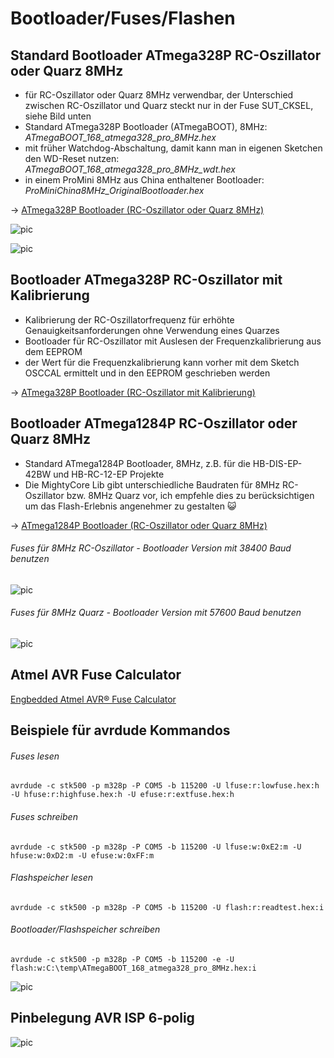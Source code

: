 
# Bootloader/Fuses/Flashen


## Standard Bootloader ATmega328P RC-Oszillator oder Quarz 8MHz

- für RC-Oszillator oder Quarz 8MHz verwendbar, der Unterschied zwischen RC-Oszillator und Quarz steckt nur in der Fuse SUT_CKSEL, siehe Bild unten
- Standard ATmega328P Bootloader (ATmegaBOOT), 8MHz:<br>
  *ATmegaBOOT_168_atmega328_pro_8MHz.hex*
- mit früher Watchdog-Abschaltung, damit kann man in eigenen Sketchen den WD-Reset nutzen:<br>
  *ATmegaBOOT_168_atmega328_pro_8MHz_wdt.hex*
- in einem ProMini 8MHz aus China enthaltener Bootloader:<br>
  *ProMiniChina8MHz_OriginalBootloader.hex*

-> [ATmega328P Bootloader (RC-Oszillator oder Quarz 8MHz)](https://github.com/TomMajor/SmartHome/tree/master/Info/Bootloader/mega328_RC-Osc_or_Quarz)

![pic](mega328_RC-Osc_or_Quarz/fuses1.png)

![pic](mega328_RC-Osc_or_Quarz/fuses2.png)


## Bootloader ATmega328P RC-Oszillator mit Kalibrierung

- Kalibrierung der RC-Oszillatorfrequenz für erhöhte Genauigkeitsanforderungen ohne Verwendung eines Quarzes
- Bootloader für RC-Oszillator mit Auslesen der Frequenzkalibrierung aus dem EEPROM
- der Wert für die Frequenzkalibrierung kann vorher mit dem Sketch OSCCAL ermittelt und in den EEPROM geschrieben werden

-> [ATmega328P Bootloader (RC-Oszillator mit Kalibrierung)](https://github.com/TomMajor/SmartHome/tree/master/Info/Bootloader/mega328_RC-Osc_with_Calibration)


## Bootloader ATmega1284P RC-Oszillator oder Quarz 8MHz

- Standard ATmega1284P Bootloader, 8MHz, z.B. für die HB-DIS-EP-42BW und HB-RC-12-EP Projekte
- Die MightyCore Lib gibt unterschiedliche Baudraten für 8MHz RC-Oszillator bzw. 8MHz Quarz vor, ich empfehle dies zu berücksichtigen um das Flash-Erlebnis angenehmer zu gestalten :smiley_cat:

-> [ATmega1284P Bootloader (RC-Oszillator oder Quarz 8MHz)](https://github.com/TomMajor/SmartHome/tree/master/Info/Bootloader/mega1284_RC-Osc_or_Quarz)

###### Fuses für 8MHz RC-Oszillator - Bootloader Version mit 38400 Baud benutzen
![pic](mega1284_RC-Osc_or_Quarz/fuses_1284_RC.png)

###### Fuses für 8MHz Quarz - Bootloader Version mit 57600 Baud benutzen
![pic](mega1284_RC-Osc_or_Quarz/fuses_1284_Quarz.png)


## Atmel AVR Fuse Calculator

[Engbedded Atmel AVR® Fuse Calculator](http://www.engbedded.com/fusecalc/)


## Beispiele für avrdude Kommandos

###### Fuses lesen
    avrdude -c stk500 -p m328p -P COM5 -b 115200 -U lfuse:r:lowfuse.hex:h -U hfuse:r:highfuse.hex:h -U efuse:r:extfuse.hex:h


###### Fuses schreiben
    avrdude -c stk500 -p m328p -P COM5 -b 115200 -U lfuse:w:0xE2:m -U hfuse:w:0xD2:m -U efuse:w:0xFF:m


###### Flashspeicher lesen
    avrdude -c stk500 -p m328p -P COM5 -b 115200 -U flash:r:readtest.hex:i


###### Bootloader/Flashspeicher schreiben
    avrdude -c stk500 -p m328p -P COM5 -b 115200 -e -U flash:w:C:\temp\ATmegaBOOT_168_atmega328_pro_8MHz.hex:i

![pic](Images/Flash_Bootloader.png)
<br>


## Pinbelegung AVR ISP 6-polig

![pic](Images/AVR_ISP.jpg)
<br>
